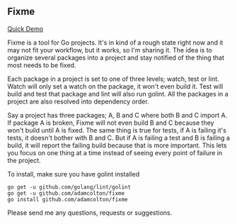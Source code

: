 ## Fixme

[Quick Demo](https://youtu.be/4lU-iX9lWls)

Fixme is a tool for Go projects. It's in kind of a rough state right now and it
may not fit your workflow, but it works, so I'm sharing it. The idea is to
organize several packages into a project and stay notified of the thing that
most needs to be fixed.

Each package in a project is set to one of three levels; watch, test or lint.
Watch will only set a watch on the package, it won't even build it. Test will
build and test that package and lint will also run golint. All the packages in
a project are also resolved into dependency order.

Say a project has three packages; A, B and C where both B and C import A. If
package A is broken, Fixme will not even build B and C because they won't build
until A is fixed. The same thing is true for tests, if A is failing it's tests,
it doesn't bother with B and C. But if A is failing a test and B is failing a
build, it will report the failing build because that is more important. This
lets you focus on one thing at a time instead of seeing every point of failure
in the project.

To install, make sure you have golint installed

```
go get -u github.com/golang/lint/golint
go get -u github.com/adamcolton/fixme
go install github.com/adamcolton/fixme
```

Please send me any questions, requests or suggestions.